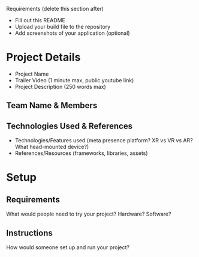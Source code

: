 Requirements (delete this section after)
- Fill out this README
- Upload your build file to the repository
- Add screenshots of your application (optional)

# Project Details 
- Project Name
- Trailer Video (1 minute max, public youtube link)
- Project Description (250 words max)

## Team Name & Members

## Technologies Used & References
- Technologies/Features used (meta presence platform? XR vs VR vs AR? What head-mounted device?)
- References/Resources (frameworks, libraries, assets)

# Setup
## Requirements 
What would people need to try your project? Hardware? Software?

## Instructions
How would someone set up and run your project?

